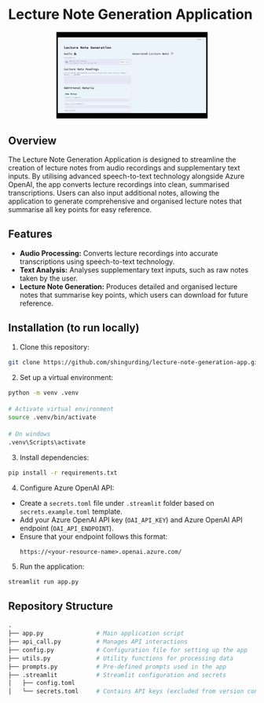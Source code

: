 # Lecture Note Generation Application

<p align="center">
    <img src="demo/lecture-note-generation-demo.gif" alt="Gif 1" width="60%" style="border: 3px solid black">
</p>

## Overview

The Lecture Note Generation Application is designed to streamline the creation of lecture notes from audio recordings and supplementary text inputs. By utilising advanced speech-to-text technology alongside Azure OpenAI, the app converts lecture recordings into clean, summarised transcriptions. Users can also input additional notes, allowing the application to generate comprehensive and organised lecture notes that summarise all key points for easy reference.

## Features

- **Audio Processing:** Converts lecture recordings into accurate transcriptions using speech-to-text technology.
- **Text Analysis:** Analyses supplementary text inputs, such as raw notes taken by the user.
- **Lecture Note Generation:** Produces detailed and organised lecture notes that summarise key points, which users can download for future reference.

## Installation (to run locally)

1. Clone this repository:
```bash
git clone https://github.com/shingurding/lecture-note-generation-app.git
```

2. Set up a virtual environment:
```bash
python -m venv .venv

# Activate virtual environment
source .venv/bin/activate

# On windows
.venv\Scripts\activate
```

3. Install dependencies:
```bash
pip install -r requirements.txt
```

4. Configure Azure OpenAI API:
- Create a `secrets.toml` file under `.streamlit` folder based on `secrets.example.toml` template.
- Add your Azure OpenAI API key (`OAI_API_KEY`) and Azure OpenAI API endpoint (`OAI_API_ENDPOINT`).
- Ensure that your endpoint follows this format:
    ```
    https://<your-resource-name>.openai.azure.com/
    ```

5. Run the application:
```bash
streamlit run app.py
```

## Repository Structure
```graphql
.
├── app.py               # Main application script
├── api_call.py          # Manages API interactions
├── config.py            # Configuration file for setting up the app
├── utils.py             # Utility functions for processing data
├── prompts.py           # Pre-defined prompts used in the app
├── .streamlit           # Streamlit configuration and secrets
│   ├── config.toml
│   └── secrets.toml     # Contains API keys (excluded from version control)
```